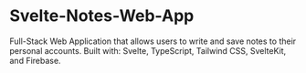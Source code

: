 # Svelte-Notes-Web-App
Full-Stack Web Application that allows users to write and save notes to their personal accounts. Built with: Svelte, TypeScript, Tailwind CSS, SvelteKit, and Firebase.
